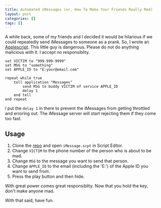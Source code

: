 ```yaml
---
title: Automated iMessages (or, How To Make Your Friends Really Mad)
layout: post
categories: []
tags: []
---
```


A while back, some of my friends and I decided it would be hilarious if we could repeatedly send iMessages to someone as a prank. So, I wrote an [Applescript](https://developer.apple.com/library/mac/documentation/AppleScript/Conceptual/AppleScriptLangGuide/introduction/ASLR_intro.html). This little guy is dangerous. Please do not do anything malicious with it. I accept no responsiblity.

~~~applescript
set VICTIM to "999-999-9999"set MSG to "something"set APPLE_ID to "E:your@email.com"repeat while true	tell application "Messages"		send MSG to buddy VICTIM of service APPLE_ID		delay 1	end tellend repeat
~~~

I put the `delay 1` in there to prevent the iMessages from getting throttled and erroring out. The iMessage server will start rejecting them if they come too fast.

## Usage

1. Clone the [repo](https://github.com/johnthepink/imessage-spam) and open `iMessage.scpt` in Script Editor.
2. Change `VICTIM` to the phone number of the person who is about to be mad.
3. Change `MSG` to the message you want to send that person.
4. Change `APPLE_ID` to the email (including the 'E:') of the Apple ID you want to send from.
5. Press the play button and then hide.

With great power comes great responsiblity. Now that you hold the key, don't make anyone mad.

With that said, have fun.